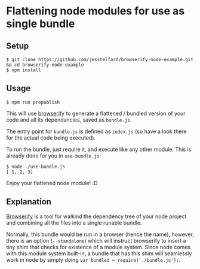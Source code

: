 # Flattening node modules for use as single bundle

## Setup

```
$ git clone https://github.com/jesstelford/browserify-node-example.git && cd browserify-node-example
$ npm install
```

## Usage

```
$ npm run prepublish
```

This will use [browserify](http://browserify.org) to generate a flattened /
bundled version of your code and all its dependancies, saved as `bundle.js`.

The entry point for `bundle.js` is defined as `index.js` (so have a look there
for the actual code being executed).

To run the bundle, just require it, and execute like any other module. This is
already done for you in `use-bundle.js`:

```
$ node ./use-bundle.js
[ 1, 2, 3]
```

Enjoy your flattened node module! :D

## Explanation

[Browserify](http://browserify.org) is a tool for walkind the dependency tree of
your node project and combining all the files into a single runable bundle.

Normally, this bundle would be run in a browser (hence the name), however, there
is an option (`--standalone`) which will instruct browserify to insert a tiny
shim that checks for existence of a module system. Since node comes with this
module system built-in, a bundle that has this shim will seamlessly work in node
by simply doing `var bundled = require('./bundle.js');`.
